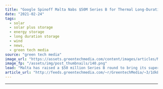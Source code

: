```yaml
---
title: "Google Spinoff Malta Nabs $50M Series B for Thermal Long-Duration Storage"
date: "2021-02-24"
tags: 
  - solar
  - solar plus storage 
  - energy storage
  - long duration storage
  - wind
  - news,
  - green tech media
source: "green tech media"
image_url: "https://assets.greentechmedia.com/content/images/articles/Malta_prototype.jpg"
image_fp: "/assets/img/post_thumbnails/140.png"
lead: "Malta has raised a $50 million Series B round to bring its super-long-duration energy storage to market, the company said Wednesday. The startup spun out of Google parent company Alphabet's moonshot factory, X, in 2018. Many startups tackling energy  ..."
article_url: "http://feeds.greentechmedia.com/~r/GreentechMedia/~3/1dkEkxLUCvo/google-spinoff-malta-nabs-50m-series-b-for-thermal-long-duration-storage"
---
```


---
